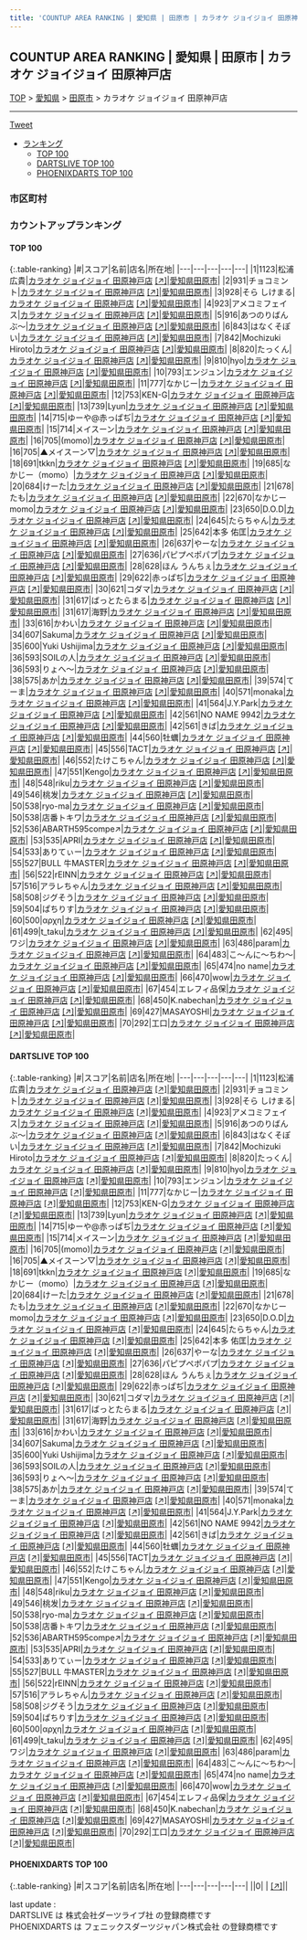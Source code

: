 ```yaml
---
title: 'COUNTUP AREA RANKING | 愛知県 | 田原市 | カラオケ ジョイジョイ 田原神戸店'
---
```

## COUNTUP AREA RANKING | 愛知県 | 田原市 | カラオケ ジョイジョイ 田原神戸店

[TOP](/darts/rank/) > [愛知県](/darts/rank/愛知県/) > [田原市](/darts/rank/愛知県/田原市/) > カラオケ ジョイジョイ 田原神戸店

___

<a href="https://twitter.com/share?ref_src=twsrc%5Etfw" data-text="COUNTUP AREA RANKING | 愛知県田原市カラオケ ジョイジョイ 田原神戸店" class="twitter-share-button" data-hashtags="DARTSLIVE,PHOENIXDARTS,darts,ダーツ" data-show-count="false">Tweet</a>

* [ランキング](#カウントアップランキング)
    * [TOP 100](#top-100)
    * [DARTSLIVE TOP 100](#dartslive-top-100)
    * [PHOENIXDARTS TOP 100](#phoenixdarts-top-100)

### 市区町村

<ul>

</ul>

### カウントアップランキング

#### TOP 100



{:.table-ranking}
|#|スコア|名前|店名|所在地|
|---|---|---|---|---|
|1|1123|<span class="rank-name-dl">松浦 広貴</span>|<a href="/darts/rank/shops/048d7be1e016ec5b28032249b44395af.html">カラオケ ジョイジョイ 田原神戸店</a> <a href="https://search.dartslive.com/jp/shop/048d7be1e016ec5b28032249b44395af">[↗]</a>|<a href="/darts/rank/愛知県/田原市">愛知県田原市</a>|
|2|931|<span class="rank-name-dl">チョコミント</span>|<a href="/darts/rank/shops/048d7be1e016ec5b28032249b44395af.html">カラオケ ジョイジョイ 田原神戸店</a> <a href="https://search.dartslive.com/jp/shop/048d7be1e016ec5b28032249b44395af">[↗]</a>|<a href="/darts/rank/愛知県/田原市">愛知県田原市</a>|
|3|928|<span class="rank-name-dl">そら しけまる</span>|<a href="/darts/rank/shops/048d7be1e016ec5b28032249b44395af.html">カラオケ ジョイジョイ 田原神戸店</a> <a href="https://search.dartslive.com/jp/shop/048d7be1e016ec5b28032249b44395af">[↗]</a>|<a href="/darts/rank/愛知県/田原市">愛知県田原市</a>|
|4|923|<span class="rank-name-dl">アメコミフェイス</span>|<a href="/darts/rank/shops/048d7be1e016ec5b28032249b44395af.html">カラオケ ジョイジョイ 田原神戸店</a> <a href="https://search.dartslive.com/jp/shop/048d7be1e016ec5b28032249b44395af">[↗]</a>|<a href="/darts/rank/愛知県/田原市">愛知県田原市</a>|
|5|916|<span class="rank-name-dl">あつのりばんぶ〜</span>|<a href="/darts/rank/shops/048d7be1e016ec5b28032249b44395af.html">カラオケ ジョイジョイ 田原神戸店</a> <a href="https://search.dartslive.com/jp/shop/048d7be1e016ec5b28032249b44395af">[↗]</a>|<a href="/darts/rank/愛知県/田原市">愛知県田原市</a>|
|6|843|<span class="rank-name-dl">はなくそぽい</span>|<a href="/darts/rank/shops/048d7be1e016ec5b28032249b44395af.html">カラオケ ジョイジョイ 田原神戸店</a> <a href="https://search.dartslive.com/jp/shop/048d7be1e016ec5b28032249b44395af">[↗]</a>|<a href="/darts/rank/愛知県/田原市">愛知県田原市</a>|
|7|842|<span class="rank-name-dl">Mochizuki Hiroto</span>|<a href="/darts/rank/shops/048d7be1e016ec5b28032249b44395af.html">カラオケ ジョイジョイ 田原神戸店</a> <a href="https://search.dartslive.com/jp/shop/048d7be1e016ec5b28032249b44395af">[↗]</a>|<a href="/darts/rank/愛知県/田原市">愛知県田原市</a>|
|8|820|<span class="rank-name-dl">たっくん</span>|<a href="/darts/rank/shops/048d7be1e016ec5b28032249b44395af.html">カラオケ ジョイジョイ 田原神戸店</a> <a href="https://search.dartslive.com/jp/shop/048d7be1e016ec5b28032249b44395af">[↗]</a>|<a href="/darts/rank/愛知県/田原市">愛知県田原市</a>|
|9|810|<span class="rank-name-dl">hyo</span>|<a href="/darts/rank/shops/048d7be1e016ec5b28032249b44395af.html">カラオケ ジョイジョイ 田原神戸店</a> <a href="https://search.dartslive.com/jp/shop/048d7be1e016ec5b28032249b44395af">[↗]</a>|<a href="/darts/rank/愛知県/田原市">愛知県田原市</a>|
|10|793|<span class="rank-name-dl">エンジュン</span>|<a href="/darts/rank/shops/048d7be1e016ec5b28032249b44395af.html">カラオケ ジョイジョイ 田原神戸店</a> <a href="https://search.dartslive.com/jp/shop/048d7be1e016ec5b28032249b44395af">[↗]</a>|<a href="/darts/rank/愛知県/田原市">愛知県田原市</a>|
|11|777|<span class="rank-name-dl">なかじー</span>|<a href="/darts/rank/shops/048d7be1e016ec5b28032249b44395af.html">カラオケ ジョイジョイ 田原神戸店</a> <a href="https://search.dartslive.com/jp/shop/048d7be1e016ec5b28032249b44395af">[↗]</a>|<a href="/darts/rank/愛知県/田原市">愛知県田原市</a>|
|12|753|<span class="rank-name-dl">KEN-G</span>|<a href="/darts/rank/shops/048d7be1e016ec5b28032249b44395af.html">カラオケ ジョイジョイ 田原神戸店</a> <a href="https://search.dartslive.com/jp/shop/048d7be1e016ec5b28032249b44395af">[↗]</a>|<a href="/darts/rank/愛知県/田原市">愛知県田原市</a>|
|13|739|<span class="rank-name-dl">Lyun</span>|<a href="/darts/rank/shops/048d7be1e016ec5b28032249b44395af.html">カラオケ ジョイジョイ 田原神戸店</a> <a href="https://search.dartslive.com/jp/shop/048d7be1e016ec5b28032249b44395af">[↗]</a>|<a href="/darts/rank/愛知県/田原市">愛知県田原市</a>|
|14|715|<span class="rank-name-dl">ゆーや@赤っぱぢ</span>|<a href="/darts/rank/shops/048d7be1e016ec5b28032249b44395af.html">カラオケ ジョイジョイ 田原神戸店</a> <a href="https://search.dartslive.com/jp/shop/048d7be1e016ec5b28032249b44395af">[↗]</a>|<a href="/darts/rank/愛知県/田原市">愛知県田原市</a>|
|15|714|<span class="rank-name-dl">メイスーン</span>|<a href="/darts/rank/shops/048d7be1e016ec5b28032249b44395af.html">カラオケ ジョイジョイ 田原神戸店</a> <a href="https://search.dartslive.com/jp/shop/048d7be1e016ec5b28032249b44395af">[↗]</a>|<a href="/darts/rank/愛知県/田原市">愛知県田原市</a>|
|16|705|<span class="rank-name-dl">(momo)</span>|<a href="/darts/rank/shops/048d7be1e016ec5b28032249b44395af.html">カラオケ ジョイジョイ 田原神戸店</a> <a href="https://search.dartslive.com/jp/shop/048d7be1e016ec5b28032249b44395af">[↗]</a>|<a href="/darts/rank/愛知県/田原市">愛知県田原市</a>|
|16|705|<span class="rank-name-dl">▲メイスーン▽</span>|<a href="/darts/rank/shops/048d7be1e016ec5b28032249b44395af.html">カラオケ ジョイジョイ 田原神戸店</a> <a href="https://search.dartslive.com/jp/shop/048d7be1e016ec5b28032249b44395af">[↗]</a>|<a href="/darts/rank/愛知県/田原市">愛知県田原市</a>|
|18|691|<span class="rank-name-dl">tkkn</span>|<a href="/darts/rank/shops/048d7be1e016ec5b28032249b44395af.html">カラオケ ジョイジョイ 田原神戸店</a> <a href="https://search.dartslive.com/jp/shop/048d7be1e016ec5b28032249b44395af">[↗]</a>|<a href="/darts/rank/愛知県/田原市">愛知県田原市</a>|
|19|685|<span class="rank-name-dl">なかじー（momo）</span>|<a href="/darts/rank/shops/048d7be1e016ec5b28032249b44395af.html">カラオケ ジョイジョイ 田原神戸店</a> <a href="https://search.dartslive.com/jp/shop/048d7be1e016ec5b28032249b44395af">[↗]</a>|<a href="/darts/rank/愛知県/田原市">愛知県田原市</a>|
|20|684|<span class="rank-name-dl">けーた</span>|<a href="/darts/rank/shops/048d7be1e016ec5b28032249b44395af.html">カラオケ ジョイジョイ 田原神戸店</a> <a href="https://search.dartslive.com/jp/shop/048d7be1e016ec5b28032249b44395af">[↗]</a>|<a href="/darts/rank/愛知県/田原市">愛知県田原市</a>|
|21|678|<span class="rank-name-dl">たも</span>|<a href="/darts/rank/shops/048d7be1e016ec5b28032249b44395af.html">カラオケ ジョイジョイ 田原神戸店</a> <a href="https://search.dartslive.com/jp/shop/048d7be1e016ec5b28032249b44395af">[↗]</a>|<a href="/darts/rank/愛知県/田原市">愛知県田原市</a>|
|22|670|<span class="rank-name-dl">なかじーmomo</span>|<a href="/darts/rank/shops/048d7be1e016ec5b28032249b44395af.html">カラオケ ジョイジョイ 田原神戸店</a> <a href="https://search.dartslive.com/jp/shop/048d7be1e016ec5b28032249b44395af">[↗]</a>|<a href="/darts/rank/愛知県/田原市">愛知県田原市</a>|
|23|650|<span class="rank-name-dl">D.O.D</span>|<a href="/darts/rank/shops/048d7be1e016ec5b28032249b44395af.html">カラオケ ジョイジョイ 田原神戸店</a> <a href="https://search.dartslive.com/jp/shop/048d7be1e016ec5b28032249b44395af">[↗]</a>|<a href="/darts/rank/愛知県/田原市">愛知県田原市</a>|
|24|645|<span class="rank-name-dl">たらちゃん</span>|<a href="/darts/rank/shops/048d7be1e016ec5b28032249b44395af.html">カラオケ ジョイジョイ 田原神戸店</a> <a href="https://search.dartslive.com/jp/shop/048d7be1e016ec5b28032249b44395af">[↗]</a>|<a href="/darts/rank/愛知県/田原市">愛知県田原市</a>|
|25|642|<span class="rank-name-dl">本多 佑匡</span>|<a href="/darts/rank/shops/048d7be1e016ec5b28032249b44395af.html">カラオケ ジョイジョイ 田原神戸店</a> <a href="https://search.dartslive.com/jp/shop/048d7be1e016ec5b28032249b44395af">[↗]</a>|<a href="/darts/rank/愛知県/田原市">愛知県田原市</a>|
|26|637|<span class="rank-name-dl">やーな</span>|<a href="/darts/rank/shops/048d7be1e016ec5b28032249b44395af.html">カラオケ ジョイジョイ 田原神戸店</a> <a href="https://search.dartslive.com/jp/shop/048d7be1e016ec5b28032249b44395af">[↗]</a>|<a href="/darts/rank/愛知県/田原市">愛知県田原市</a>|
|27|636|<span class="rank-name-dl">パピプペポパプ</span>|<a href="/darts/rank/shops/048d7be1e016ec5b28032249b44395af.html">カラオケ ジョイジョイ 田原神戸店</a> <a href="https://search.dartslive.com/jp/shop/048d7be1e016ec5b28032249b44395af">[↗]</a>|<a href="/darts/rank/愛知県/田原市">愛知県田原市</a>|
|28|628|<span class="rank-name-dl">ほん うんちぇ</span>|<a href="/darts/rank/shops/048d7be1e016ec5b28032249b44395af.html">カラオケ ジョイジョイ 田原神戸店</a> <a href="https://search.dartslive.com/jp/shop/048d7be1e016ec5b28032249b44395af">[↗]</a>|<a href="/darts/rank/愛知県/田原市">愛知県田原市</a>|
|29|622|<span class="rank-name-dl">赤っぱぢ</span>|<a href="/darts/rank/shops/048d7be1e016ec5b28032249b44395af.html">カラオケ ジョイジョイ 田原神戸店</a> <a href="https://search.dartslive.com/jp/shop/048d7be1e016ec5b28032249b44395af">[↗]</a>|<a href="/darts/rank/愛知県/田原市">愛知県田原市</a>|
|30|621|<span class="rank-name-dl">コダマ</span>|<a href="/darts/rank/shops/048d7be1e016ec5b28032249b44395af.html">カラオケ ジョイジョイ 田原神戸店</a> <a href="https://search.dartslive.com/jp/shop/048d7be1e016ec5b28032249b44395af">[↗]</a>|<a href="/darts/rank/愛知県/田原市">愛知県田原市</a>|
|31|617|<span class="rank-name-dl">ばっとたらまる</span>|<a href="/darts/rank/shops/048d7be1e016ec5b28032249b44395af.html">カラオケ ジョイジョイ 田原神戸店</a> <a href="https://search.dartslive.com/jp/shop/048d7be1e016ec5b28032249b44395af">[↗]</a>|<a href="/darts/rank/愛知県/田原市">愛知県田原市</a>|
|31|617|<span class="rank-name-dl">海野</span>|<a href="/darts/rank/shops/048d7be1e016ec5b28032249b44395af.html">カラオケ ジョイジョイ 田原神戸店</a> <a href="https://search.dartslive.com/jp/shop/048d7be1e016ec5b28032249b44395af">[↗]</a>|<a href="/darts/rank/愛知県/田原市">愛知県田原市</a>|
|33|616|<span class="rank-name-dl">かわい</span>|<a href="/darts/rank/shops/048d7be1e016ec5b28032249b44395af.html">カラオケ ジョイジョイ 田原神戸店</a> <a href="https://search.dartslive.com/jp/shop/048d7be1e016ec5b28032249b44395af">[↗]</a>|<a href="/darts/rank/愛知県/田原市">愛知県田原市</a>|
|34|607|<span class="rank-name-dl">Sakuma</span>|<a href="/darts/rank/shops/048d7be1e016ec5b28032249b44395af.html">カラオケ ジョイジョイ 田原神戸店</a> <a href="https://search.dartslive.com/jp/shop/048d7be1e016ec5b28032249b44395af">[↗]</a>|<a href="/darts/rank/愛知県/田原市">愛知県田原市</a>|
|35|600|<span class="rank-name-dl">Yuki Ushijima</span>|<a href="/darts/rank/shops/048d7be1e016ec5b28032249b44395af.html">カラオケ ジョイジョイ 田原神戸店</a> <a href="https://search.dartslive.com/jp/shop/048d7be1e016ec5b28032249b44395af">[↗]</a>|<a href="/darts/rank/愛知県/田原市">愛知県田原市</a>|
|36|593|<span class="rank-name-dl">SOILの人</span>|<a href="/darts/rank/shops/048d7be1e016ec5b28032249b44395af.html">カラオケ ジョイジョイ 田原神戸店</a> <a href="https://search.dartslive.com/jp/shop/048d7be1e016ec5b28032249b44395af">[↗]</a>|<a href="/darts/rank/愛知県/田原市">愛知県田原市</a>|
|36|593|<span class="rank-name-dl">りょへ〜</span>|<a href="/darts/rank/shops/048d7be1e016ec5b28032249b44395af.html">カラオケ ジョイジョイ 田原神戸店</a> <a href="https://search.dartslive.com/jp/shop/048d7be1e016ec5b28032249b44395af">[↗]</a>|<a href="/darts/rank/愛知県/田原市">愛知県田原市</a>|
|38|575|<span class="rank-name-dl">あか</span>|<a href="/darts/rank/shops/048d7be1e016ec5b28032249b44395af.html">カラオケ ジョイジョイ 田原神戸店</a> <a href="https://search.dartslive.com/jp/shop/048d7be1e016ec5b28032249b44395af">[↗]</a>|<a href="/darts/rank/愛知県/田原市">愛知県田原市</a>|
|39|574|<span class="rank-name-dl">てーま</span>|<a href="/darts/rank/shops/048d7be1e016ec5b28032249b44395af.html">カラオケ ジョイジョイ 田原神戸店</a> <a href="https://search.dartslive.com/jp/shop/048d7be1e016ec5b28032249b44395af">[↗]</a>|<a href="/darts/rank/愛知県/田原市">愛知県田原市</a>|
|40|571|<span class="rank-name-dl">monaka</span>|<a href="/darts/rank/shops/048d7be1e016ec5b28032249b44395af.html">カラオケ ジョイジョイ 田原神戸店</a> <a href="https://search.dartslive.com/jp/shop/048d7be1e016ec5b28032249b44395af">[↗]</a>|<a href="/darts/rank/愛知県/田原市">愛知県田原市</a>|
|41|564|<span class="rank-name-dl">J.Y.Park</span>|<a href="/darts/rank/shops/048d7be1e016ec5b28032249b44395af.html">カラオケ ジョイジョイ 田原神戸店</a> <a href="https://search.dartslive.com/jp/shop/048d7be1e016ec5b28032249b44395af">[↗]</a>|<a href="/darts/rank/愛知県/田原市">愛知県田原市</a>|
|42|561|<span class="rank-name-dl">NO NAME 9942</span>|<a href="/darts/rank/shops/048d7be1e016ec5b28032249b44395af.html">カラオケ ジョイジョイ 田原神戸店</a> <a href="https://search.dartslive.com/jp/shop/048d7be1e016ec5b28032249b44395af">[↗]</a>|<a href="/darts/rank/愛知県/田原市">愛知県田原市</a>|
|42|561|<span class="rank-name-dl">きば</span>|<a href="/darts/rank/shops/048d7be1e016ec5b28032249b44395af.html">カラオケ ジョイジョイ 田原神戸店</a> <a href="https://search.dartslive.com/jp/shop/048d7be1e016ec5b28032249b44395af">[↗]</a>|<a href="/darts/rank/愛知県/田原市">愛知県田原市</a>|
|44|560|<span class="rank-name-dl">牡蠣</span>|<a href="/darts/rank/shops/048d7be1e016ec5b28032249b44395af.html">カラオケ ジョイジョイ 田原神戸店</a> <a href="https://search.dartslive.com/jp/shop/048d7be1e016ec5b28032249b44395af">[↗]</a>|<a href="/darts/rank/愛知県/田原市">愛知県田原市</a>|
|45|556|<span class="rank-name-dl">TACT</span>|<a href="/darts/rank/shops/048d7be1e016ec5b28032249b44395af.html">カラオケ ジョイジョイ 田原神戸店</a> <a href="https://search.dartslive.com/jp/shop/048d7be1e016ec5b28032249b44395af">[↗]</a>|<a href="/darts/rank/愛知県/田原市">愛知県田原市</a>|
|46|552|<span class="rank-name-dl">たけこちゃん</span>|<a href="/darts/rank/shops/048d7be1e016ec5b28032249b44395af.html">カラオケ ジョイジョイ 田原神戸店</a> <a href="https://search.dartslive.com/jp/shop/048d7be1e016ec5b28032249b44395af">[↗]</a>|<a href="/darts/rank/愛知県/田原市">愛知県田原市</a>|
|47|551|<span class="rank-name-dl">Kengo</span>|<a href="/darts/rank/shops/048d7be1e016ec5b28032249b44395af.html">カラオケ ジョイジョイ 田原神戸店</a> <a href="https://search.dartslive.com/jp/shop/048d7be1e016ec5b28032249b44395af">[↗]</a>|<a href="/darts/rank/愛知県/田原市">愛知県田原市</a>|
|48|548|<span class="rank-name-dl">riku</span>|<a href="/darts/rank/shops/048d7be1e016ec5b28032249b44395af.html">カラオケ ジョイジョイ 田原神戸店</a> <a href="https://search.dartslive.com/jp/shop/048d7be1e016ec5b28032249b44395af">[↗]</a>|<a href="/darts/rank/愛知県/田原市">愛知県田原市</a>|
|49|546|<span class="rank-name-dl">桃发</span>|<a href="/darts/rank/shops/048d7be1e016ec5b28032249b44395af.html">カラオケ ジョイジョイ 田原神戸店</a> <a href="https://search.dartslive.com/jp/shop/048d7be1e016ec5b28032249b44395af">[↗]</a>|<a href="/darts/rank/愛知県/田原市">愛知県田原市</a>|
|50|538|<span class="rank-name-dl">ryo-ma</span>|<a href="/darts/rank/shops/048d7be1e016ec5b28032249b44395af.html">カラオケ ジョイジョイ 田原神戸店</a> <a href="https://search.dartslive.com/jp/shop/048d7be1e016ec5b28032249b44395af">[↗]</a>|<a href="/darts/rank/愛知県/田原市">愛知県田原市</a>|
|50|538|<span class="rank-name-dl">店番トキワ</span>|<a href="/darts/rank/shops/048d7be1e016ec5b28032249b44395af.html">カラオケ ジョイジョイ 田原神戸店</a> <a href="https://search.dartslive.com/jp/shop/048d7be1e016ec5b28032249b44395af">[↗]</a>|<a href="/darts/rank/愛知県/田原市">愛知県田原市</a>|
|52|536|<span class="rank-name-dl">ABARTH595compe↗</span>|<a href="/darts/rank/shops/048d7be1e016ec5b28032249b44395af.html">カラオケ ジョイジョイ 田原神戸店</a> <a href="https://search.dartslive.com/jp/shop/048d7be1e016ec5b28032249b44395af">[↗]</a>|<a href="/darts/rank/愛知県/田原市">愛知県田原市</a>|
|53|535|<span class="rank-name-dl">APRI</span>|<a href="/darts/rank/shops/048d7be1e016ec5b28032249b44395af.html">カラオケ ジョイジョイ 田原神戸店</a> <a href="https://search.dartslive.com/jp/shop/048d7be1e016ec5b28032249b44395af">[↗]</a>|<a href="/darts/rank/愛知県/田原市">愛知県田原市</a>|
|54|533|<span class="rank-name-dl">ありてぃー</span>|<a href="/darts/rank/shops/048d7be1e016ec5b28032249b44395af.html">カラオケ ジョイジョイ 田原神戸店</a> <a href="https://search.dartslive.com/jp/shop/048d7be1e016ec5b28032249b44395af">[↗]</a>|<a href="/darts/rank/愛知県/田原市">愛知県田原市</a>|
|55|527|<span class="rank-name-dl">BULL 牛MASTER</span>|<a href="/darts/rank/shops/048d7be1e016ec5b28032249b44395af.html">カラオケ ジョイジョイ 田原神戸店</a> <a href="https://search.dartslive.com/jp/shop/048d7be1e016ec5b28032249b44395af">[↗]</a>|<a href="/darts/rank/愛知県/田原市">愛知県田原市</a>|
|56|522|<span class="rank-name-dl">rEINN</span>|<a href="/darts/rank/shops/048d7be1e016ec5b28032249b44395af.html">カラオケ ジョイジョイ 田原神戸店</a> <a href="https://search.dartslive.com/jp/shop/048d7be1e016ec5b28032249b44395af">[↗]</a>|<a href="/darts/rank/愛知県/田原市">愛知県田原市</a>|
|57|516|<span class="rank-name-dl">アラレちゃん</span>|<a href="/darts/rank/shops/048d7be1e016ec5b28032249b44395af.html">カラオケ ジョイジョイ 田原神戸店</a> <a href="https://search.dartslive.com/jp/shop/048d7be1e016ec5b28032249b44395af">[↗]</a>|<a href="/darts/rank/愛知県/田原市">愛知県田原市</a>|
|58|508|<span class="rank-name-dl">ジグそう</span>|<a href="/darts/rank/shops/048d7be1e016ec5b28032249b44395af.html">カラオケ ジョイジョイ 田原神戸店</a> <a href="https://search.dartslive.com/jp/shop/048d7be1e016ec5b28032249b44395af">[↗]</a>|<a href="/darts/rank/愛知県/田原市">愛知県田原市</a>|
|59|504|<span class="rank-name-dl">ぱちりす</span>|<a href="/darts/rank/shops/048d7be1e016ec5b28032249b44395af.html">カラオケ ジョイジョイ 田原神戸店</a> <a href="https://search.dartslive.com/jp/shop/048d7be1e016ec5b28032249b44395af">[↗]</a>|<a href="/darts/rank/愛知県/田原市">愛知県田原市</a>|
|60|500|<span class="rank-name-dl">αρχη</span>|<a href="/darts/rank/shops/048d7be1e016ec5b28032249b44395af.html">カラオケ ジョイジョイ 田原神戸店</a> <a href="https://search.dartslive.com/jp/shop/048d7be1e016ec5b28032249b44395af">[↗]</a>|<a href="/darts/rank/愛知県/田原市">愛知県田原市</a>|
|61|499|<span class="rank-name-dl">t_taku</span>|<a href="/darts/rank/shops/048d7be1e016ec5b28032249b44395af.html">カラオケ ジョイジョイ 田原神戸店</a> <a href="https://search.dartslive.com/jp/shop/048d7be1e016ec5b28032249b44395af">[↗]</a>|<a href="/darts/rank/愛知県/田原市">愛知県田原市</a>|
|62|495|<span class="rank-name-dl">ワジ</span>|<a href="/darts/rank/shops/048d7be1e016ec5b28032249b44395af.html">カラオケ ジョイジョイ 田原神戸店</a> <a href="https://search.dartslive.com/jp/shop/048d7be1e016ec5b28032249b44395af">[↗]</a>|<a href="/darts/rank/愛知県/田原市">愛知県田原市</a>|
|63|486|<span class="rank-name-dl">param</span>|<a href="/darts/rank/shops/048d7be1e016ec5b28032249b44395af.html">カラオケ ジョイジョイ 田原神戸店</a> <a href="https://search.dartslive.com/jp/shop/048d7be1e016ec5b28032249b44395af">[↗]</a>|<a href="/darts/rank/愛知県/田原市">愛知県田原市</a>|
|64|483|<span class="rank-name-dl">こ〜んに〜ちわ〜</span>|<a href="/darts/rank/shops/048d7be1e016ec5b28032249b44395af.html">カラオケ ジョイジョイ 田原神戸店</a> <a href="https://search.dartslive.com/jp/shop/048d7be1e016ec5b28032249b44395af">[↗]</a>|<a href="/darts/rank/愛知県/田原市">愛知県田原市</a>|
|65|474|<span class="rank-name-dl">no name</span>|<a href="/darts/rank/shops/048d7be1e016ec5b28032249b44395af.html">カラオケ ジョイジョイ 田原神戸店</a> <a href="https://search.dartslive.com/jp/shop/048d7be1e016ec5b28032249b44395af">[↗]</a>|<a href="/darts/rank/愛知県/田原市">愛知県田原市</a>|
|66|470|<span class="rank-name-dl">wow</span>|<a href="/darts/rank/shops/048d7be1e016ec5b28032249b44395af.html">カラオケ ジョイジョイ 田原神戸店</a> <a href="https://search.dartslive.com/jp/shop/048d7be1e016ec5b28032249b44395af">[↗]</a>|<a href="/darts/rank/愛知県/田原市">愛知県田原市</a>|
|67|454|<span class="rank-name-dl">エレフィ品保</span>|<a href="/darts/rank/shops/048d7be1e016ec5b28032249b44395af.html">カラオケ ジョイジョイ 田原神戸店</a> <a href="https://search.dartslive.com/jp/shop/048d7be1e016ec5b28032249b44395af">[↗]</a>|<a href="/darts/rank/愛知県/田原市">愛知県田原市</a>|
|68|450|<span class="rank-name-dl">K.nabechan</span>|<a href="/darts/rank/shops/048d7be1e016ec5b28032249b44395af.html">カラオケ ジョイジョイ 田原神戸店</a> <a href="https://search.dartslive.com/jp/shop/048d7be1e016ec5b28032249b44395af">[↗]</a>|<a href="/darts/rank/愛知県/田原市">愛知県田原市</a>|
|69|427|<span class="rank-name-dl">MASAYOSHI</span>|<a href="/darts/rank/shops/048d7be1e016ec5b28032249b44395af.html">カラオケ ジョイジョイ 田原神戸店</a> <a href="https://search.dartslive.com/jp/shop/048d7be1e016ec5b28032249b44395af">[↗]</a>|<a href="/darts/rank/愛知県/田原市">愛知県田原市</a>|
|70|292|<span class="rank-name-dl">工口</span>|<a href="/darts/rank/shops/048d7be1e016ec5b28032249b44395af.html">カラオケ ジョイジョイ 田原神戸店</a> <a href="https://search.dartslive.com/jp/shop/048d7be1e016ec5b28032249b44395af">[↗]</a>|<a href="/darts/rank/愛知県/田原市">愛知県田原市</a>|


#### DARTSLIVE TOP 100



{:.table-ranking}
|#|スコア|名前|店名|所在地|
|---|---|---|---|---|
|1|1123|<span class="rank-name-dl">松浦 広貴</span>|<a href="/darts/rank/shops/048d7be1e016ec5b28032249b44395af.html">カラオケ ジョイジョイ 田原神戸店</a> <a href="https://search.dartslive.com/jp/shop/048d7be1e016ec5b28032249b44395af">[↗]</a>|<a href="/darts/rank/愛知県/田原市">愛知県田原市</a>|
|2|931|<span class="rank-name-dl">チョコミント</span>|<a href="/darts/rank/shops/048d7be1e016ec5b28032249b44395af.html">カラオケ ジョイジョイ 田原神戸店</a> <a href="https://search.dartslive.com/jp/shop/048d7be1e016ec5b28032249b44395af">[↗]</a>|<a href="/darts/rank/愛知県/田原市">愛知県田原市</a>|
|3|928|<span class="rank-name-dl">そら しけまる</span>|<a href="/darts/rank/shops/048d7be1e016ec5b28032249b44395af.html">カラオケ ジョイジョイ 田原神戸店</a> <a href="https://search.dartslive.com/jp/shop/048d7be1e016ec5b28032249b44395af">[↗]</a>|<a href="/darts/rank/愛知県/田原市">愛知県田原市</a>|
|4|923|<span class="rank-name-dl">アメコミフェイス</span>|<a href="/darts/rank/shops/048d7be1e016ec5b28032249b44395af.html">カラオケ ジョイジョイ 田原神戸店</a> <a href="https://search.dartslive.com/jp/shop/048d7be1e016ec5b28032249b44395af">[↗]</a>|<a href="/darts/rank/愛知県/田原市">愛知県田原市</a>|
|5|916|<span class="rank-name-dl">あつのりばんぶ〜</span>|<a href="/darts/rank/shops/048d7be1e016ec5b28032249b44395af.html">カラオケ ジョイジョイ 田原神戸店</a> <a href="https://search.dartslive.com/jp/shop/048d7be1e016ec5b28032249b44395af">[↗]</a>|<a href="/darts/rank/愛知県/田原市">愛知県田原市</a>|
|6|843|<span class="rank-name-dl">はなくそぽい</span>|<a href="/darts/rank/shops/048d7be1e016ec5b28032249b44395af.html">カラオケ ジョイジョイ 田原神戸店</a> <a href="https://search.dartslive.com/jp/shop/048d7be1e016ec5b28032249b44395af">[↗]</a>|<a href="/darts/rank/愛知県/田原市">愛知県田原市</a>|
|7|842|<span class="rank-name-dl">Mochizuki Hiroto</span>|<a href="/darts/rank/shops/048d7be1e016ec5b28032249b44395af.html">カラオケ ジョイジョイ 田原神戸店</a> <a href="https://search.dartslive.com/jp/shop/048d7be1e016ec5b28032249b44395af">[↗]</a>|<a href="/darts/rank/愛知県/田原市">愛知県田原市</a>|
|8|820|<span class="rank-name-dl">たっくん</span>|<a href="/darts/rank/shops/048d7be1e016ec5b28032249b44395af.html">カラオケ ジョイジョイ 田原神戸店</a> <a href="https://search.dartslive.com/jp/shop/048d7be1e016ec5b28032249b44395af">[↗]</a>|<a href="/darts/rank/愛知県/田原市">愛知県田原市</a>|
|9|810|<span class="rank-name-dl">hyo</span>|<a href="/darts/rank/shops/048d7be1e016ec5b28032249b44395af.html">カラオケ ジョイジョイ 田原神戸店</a> <a href="https://search.dartslive.com/jp/shop/048d7be1e016ec5b28032249b44395af">[↗]</a>|<a href="/darts/rank/愛知県/田原市">愛知県田原市</a>|
|10|793|<span class="rank-name-dl">エンジュン</span>|<a href="/darts/rank/shops/048d7be1e016ec5b28032249b44395af.html">カラオケ ジョイジョイ 田原神戸店</a> <a href="https://search.dartslive.com/jp/shop/048d7be1e016ec5b28032249b44395af">[↗]</a>|<a href="/darts/rank/愛知県/田原市">愛知県田原市</a>|
|11|777|<span class="rank-name-dl">なかじー</span>|<a href="/darts/rank/shops/048d7be1e016ec5b28032249b44395af.html">カラオケ ジョイジョイ 田原神戸店</a> <a href="https://search.dartslive.com/jp/shop/048d7be1e016ec5b28032249b44395af">[↗]</a>|<a href="/darts/rank/愛知県/田原市">愛知県田原市</a>|
|12|753|<span class="rank-name-dl">KEN-G</span>|<a href="/darts/rank/shops/048d7be1e016ec5b28032249b44395af.html">カラオケ ジョイジョイ 田原神戸店</a> <a href="https://search.dartslive.com/jp/shop/048d7be1e016ec5b28032249b44395af">[↗]</a>|<a href="/darts/rank/愛知県/田原市">愛知県田原市</a>|
|13|739|<span class="rank-name-dl">Lyun</span>|<a href="/darts/rank/shops/048d7be1e016ec5b28032249b44395af.html">カラオケ ジョイジョイ 田原神戸店</a> <a href="https://search.dartslive.com/jp/shop/048d7be1e016ec5b28032249b44395af">[↗]</a>|<a href="/darts/rank/愛知県/田原市">愛知県田原市</a>|
|14|715|<span class="rank-name-dl">ゆーや@赤っぱぢ</span>|<a href="/darts/rank/shops/048d7be1e016ec5b28032249b44395af.html">カラオケ ジョイジョイ 田原神戸店</a> <a href="https://search.dartslive.com/jp/shop/048d7be1e016ec5b28032249b44395af">[↗]</a>|<a href="/darts/rank/愛知県/田原市">愛知県田原市</a>|
|15|714|<span class="rank-name-dl">メイスーン</span>|<a href="/darts/rank/shops/048d7be1e016ec5b28032249b44395af.html">カラオケ ジョイジョイ 田原神戸店</a> <a href="https://search.dartslive.com/jp/shop/048d7be1e016ec5b28032249b44395af">[↗]</a>|<a href="/darts/rank/愛知県/田原市">愛知県田原市</a>|
|16|705|<span class="rank-name-dl">(momo)</span>|<a href="/darts/rank/shops/048d7be1e016ec5b28032249b44395af.html">カラオケ ジョイジョイ 田原神戸店</a> <a href="https://search.dartslive.com/jp/shop/048d7be1e016ec5b28032249b44395af">[↗]</a>|<a href="/darts/rank/愛知県/田原市">愛知県田原市</a>|
|16|705|<span class="rank-name-dl">▲メイスーン▽</span>|<a href="/darts/rank/shops/048d7be1e016ec5b28032249b44395af.html">カラオケ ジョイジョイ 田原神戸店</a> <a href="https://search.dartslive.com/jp/shop/048d7be1e016ec5b28032249b44395af">[↗]</a>|<a href="/darts/rank/愛知県/田原市">愛知県田原市</a>|
|18|691|<span class="rank-name-dl">tkkn</span>|<a href="/darts/rank/shops/048d7be1e016ec5b28032249b44395af.html">カラオケ ジョイジョイ 田原神戸店</a> <a href="https://search.dartslive.com/jp/shop/048d7be1e016ec5b28032249b44395af">[↗]</a>|<a href="/darts/rank/愛知県/田原市">愛知県田原市</a>|
|19|685|<span class="rank-name-dl">なかじー（momo）</span>|<a href="/darts/rank/shops/048d7be1e016ec5b28032249b44395af.html">カラオケ ジョイジョイ 田原神戸店</a> <a href="https://search.dartslive.com/jp/shop/048d7be1e016ec5b28032249b44395af">[↗]</a>|<a href="/darts/rank/愛知県/田原市">愛知県田原市</a>|
|20|684|<span class="rank-name-dl">けーた</span>|<a href="/darts/rank/shops/048d7be1e016ec5b28032249b44395af.html">カラオケ ジョイジョイ 田原神戸店</a> <a href="https://search.dartslive.com/jp/shop/048d7be1e016ec5b28032249b44395af">[↗]</a>|<a href="/darts/rank/愛知県/田原市">愛知県田原市</a>|
|21|678|<span class="rank-name-dl">たも</span>|<a href="/darts/rank/shops/048d7be1e016ec5b28032249b44395af.html">カラオケ ジョイジョイ 田原神戸店</a> <a href="https://search.dartslive.com/jp/shop/048d7be1e016ec5b28032249b44395af">[↗]</a>|<a href="/darts/rank/愛知県/田原市">愛知県田原市</a>|
|22|670|<span class="rank-name-dl">なかじーmomo</span>|<a href="/darts/rank/shops/048d7be1e016ec5b28032249b44395af.html">カラオケ ジョイジョイ 田原神戸店</a> <a href="https://search.dartslive.com/jp/shop/048d7be1e016ec5b28032249b44395af">[↗]</a>|<a href="/darts/rank/愛知県/田原市">愛知県田原市</a>|
|23|650|<span class="rank-name-dl">D.O.D</span>|<a href="/darts/rank/shops/048d7be1e016ec5b28032249b44395af.html">カラオケ ジョイジョイ 田原神戸店</a> <a href="https://search.dartslive.com/jp/shop/048d7be1e016ec5b28032249b44395af">[↗]</a>|<a href="/darts/rank/愛知県/田原市">愛知県田原市</a>|
|24|645|<span class="rank-name-dl">たらちゃん</span>|<a href="/darts/rank/shops/048d7be1e016ec5b28032249b44395af.html">カラオケ ジョイジョイ 田原神戸店</a> <a href="https://search.dartslive.com/jp/shop/048d7be1e016ec5b28032249b44395af">[↗]</a>|<a href="/darts/rank/愛知県/田原市">愛知県田原市</a>|
|25|642|<span class="rank-name-dl">本多 佑匡</span>|<a href="/darts/rank/shops/048d7be1e016ec5b28032249b44395af.html">カラオケ ジョイジョイ 田原神戸店</a> <a href="https://search.dartslive.com/jp/shop/048d7be1e016ec5b28032249b44395af">[↗]</a>|<a href="/darts/rank/愛知県/田原市">愛知県田原市</a>|
|26|637|<span class="rank-name-dl">やーな</span>|<a href="/darts/rank/shops/048d7be1e016ec5b28032249b44395af.html">カラオケ ジョイジョイ 田原神戸店</a> <a href="https://search.dartslive.com/jp/shop/048d7be1e016ec5b28032249b44395af">[↗]</a>|<a href="/darts/rank/愛知県/田原市">愛知県田原市</a>|
|27|636|<span class="rank-name-dl">パピプペポパプ</span>|<a href="/darts/rank/shops/048d7be1e016ec5b28032249b44395af.html">カラオケ ジョイジョイ 田原神戸店</a> <a href="https://search.dartslive.com/jp/shop/048d7be1e016ec5b28032249b44395af">[↗]</a>|<a href="/darts/rank/愛知県/田原市">愛知県田原市</a>|
|28|628|<span class="rank-name-dl">ほん うんちぇ</span>|<a href="/darts/rank/shops/048d7be1e016ec5b28032249b44395af.html">カラオケ ジョイジョイ 田原神戸店</a> <a href="https://search.dartslive.com/jp/shop/048d7be1e016ec5b28032249b44395af">[↗]</a>|<a href="/darts/rank/愛知県/田原市">愛知県田原市</a>|
|29|622|<span class="rank-name-dl">赤っぱぢ</span>|<a href="/darts/rank/shops/048d7be1e016ec5b28032249b44395af.html">カラオケ ジョイジョイ 田原神戸店</a> <a href="https://search.dartslive.com/jp/shop/048d7be1e016ec5b28032249b44395af">[↗]</a>|<a href="/darts/rank/愛知県/田原市">愛知県田原市</a>|
|30|621|<span class="rank-name-dl">コダマ</span>|<a href="/darts/rank/shops/048d7be1e016ec5b28032249b44395af.html">カラオケ ジョイジョイ 田原神戸店</a> <a href="https://search.dartslive.com/jp/shop/048d7be1e016ec5b28032249b44395af">[↗]</a>|<a href="/darts/rank/愛知県/田原市">愛知県田原市</a>|
|31|617|<span class="rank-name-dl">ばっとたらまる</span>|<a href="/darts/rank/shops/048d7be1e016ec5b28032249b44395af.html">カラオケ ジョイジョイ 田原神戸店</a> <a href="https://search.dartslive.com/jp/shop/048d7be1e016ec5b28032249b44395af">[↗]</a>|<a href="/darts/rank/愛知県/田原市">愛知県田原市</a>|
|31|617|<span class="rank-name-dl">海野</span>|<a href="/darts/rank/shops/048d7be1e016ec5b28032249b44395af.html">カラオケ ジョイジョイ 田原神戸店</a> <a href="https://search.dartslive.com/jp/shop/048d7be1e016ec5b28032249b44395af">[↗]</a>|<a href="/darts/rank/愛知県/田原市">愛知県田原市</a>|
|33|616|<span class="rank-name-dl">かわい</span>|<a href="/darts/rank/shops/048d7be1e016ec5b28032249b44395af.html">カラオケ ジョイジョイ 田原神戸店</a> <a href="https://search.dartslive.com/jp/shop/048d7be1e016ec5b28032249b44395af">[↗]</a>|<a href="/darts/rank/愛知県/田原市">愛知県田原市</a>|
|34|607|<span class="rank-name-dl">Sakuma</span>|<a href="/darts/rank/shops/048d7be1e016ec5b28032249b44395af.html">カラオケ ジョイジョイ 田原神戸店</a> <a href="https://search.dartslive.com/jp/shop/048d7be1e016ec5b28032249b44395af">[↗]</a>|<a href="/darts/rank/愛知県/田原市">愛知県田原市</a>|
|35|600|<span class="rank-name-dl">Yuki Ushijima</span>|<a href="/darts/rank/shops/048d7be1e016ec5b28032249b44395af.html">カラオケ ジョイジョイ 田原神戸店</a> <a href="https://search.dartslive.com/jp/shop/048d7be1e016ec5b28032249b44395af">[↗]</a>|<a href="/darts/rank/愛知県/田原市">愛知県田原市</a>|
|36|593|<span class="rank-name-dl">SOILの人</span>|<a href="/darts/rank/shops/048d7be1e016ec5b28032249b44395af.html">カラオケ ジョイジョイ 田原神戸店</a> <a href="https://search.dartslive.com/jp/shop/048d7be1e016ec5b28032249b44395af">[↗]</a>|<a href="/darts/rank/愛知県/田原市">愛知県田原市</a>|
|36|593|<span class="rank-name-dl">りょへ〜</span>|<a href="/darts/rank/shops/048d7be1e016ec5b28032249b44395af.html">カラオケ ジョイジョイ 田原神戸店</a> <a href="https://search.dartslive.com/jp/shop/048d7be1e016ec5b28032249b44395af">[↗]</a>|<a href="/darts/rank/愛知県/田原市">愛知県田原市</a>|
|38|575|<span class="rank-name-dl">あか</span>|<a href="/darts/rank/shops/048d7be1e016ec5b28032249b44395af.html">カラオケ ジョイジョイ 田原神戸店</a> <a href="https://search.dartslive.com/jp/shop/048d7be1e016ec5b28032249b44395af">[↗]</a>|<a href="/darts/rank/愛知県/田原市">愛知県田原市</a>|
|39|574|<span class="rank-name-dl">てーま</span>|<a href="/darts/rank/shops/048d7be1e016ec5b28032249b44395af.html">カラオケ ジョイジョイ 田原神戸店</a> <a href="https://search.dartslive.com/jp/shop/048d7be1e016ec5b28032249b44395af">[↗]</a>|<a href="/darts/rank/愛知県/田原市">愛知県田原市</a>|
|40|571|<span class="rank-name-dl">monaka</span>|<a href="/darts/rank/shops/048d7be1e016ec5b28032249b44395af.html">カラオケ ジョイジョイ 田原神戸店</a> <a href="https://search.dartslive.com/jp/shop/048d7be1e016ec5b28032249b44395af">[↗]</a>|<a href="/darts/rank/愛知県/田原市">愛知県田原市</a>|
|41|564|<span class="rank-name-dl">J.Y.Park</span>|<a href="/darts/rank/shops/048d7be1e016ec5b28032249b44395af.html">カラオケ ジョイジョイ 田原神戸店</a> <a href="https://search.dartslive.com/jp/shop/048d7be1e016ec5b28032249b44395af">[↗]</a>|<a href="/darts/rank/愛知県/田原市">愛知県田原市</a>|
|42|561|<span class="rank-name-dl">NO NAME 9942</span>|<a href="/darts/rank/shops/048d7be1e016ec5b28032249b44395af.html">カラオケ ジョイジョイ 田原神戸店</a> <a href="https://search.dartslive.com/jp/shop/048d7be1e016ec5b28032249b44395af">[↗]</a>|<a href="/darts/rank/愛知県/田原市">愛知県田原市</a>|
|42|561|<span class="rank-name-dl">きば</span>|<a href="/darts/rank/shops/048d7be1e016ec5b28032249b44395af.html">カラオケ ジョイジョイ 田原神戸店</a> <a href="https://search.dartslive.com/jp/shop/048d7be1e016ec5b28032249b44395af">[↗]</a>|<a href="/darts/rank/愛知県/田原市">愛知県田原市</a>|
|44|560|<span class="rank-name-dl">牡蠣</span>|<a href="/darts/rank/shops/048d7be1e016ec5b28032249b44395af.html">カラオケ ジョイジョイ 田原神戸店</a> <a href="https://search.dartslive.com/jp/shop/048d7be1e016ec5b28032249b44395af">[↗]</a>|<a href="/darts/rank/愛知県/田原市">愛知県田原市</a>|
|45|556|<span class="rank-name-dl">TACT</span>|<a href="/darts/rank/shops/048d7be1e016ec5b28032249b44395af.html">カラオケ ジョイジョイ 田原神戸店</a> <a href="https://search.dartslive.com/jp/shop/048d7be1e016ec5b28032249b44395af">[↗]</a>|<a href="/darts/rank/愛知県/田原市">愛知県田原市</a>|
|46|552|<span class="rank-name-dl">たけこちゃん</span>|<a href="/darts/rank/shops/048d7be1e016ec5b28032249b44395af.html">カラオケ ジョイジョイ 田原神戸店</a> <a href="https://search.dartslive.com/jp/shop/048d7be1e016ec5b28032249b44395af">[↗]</a>|<a href="/darts/rank/愛知県/田原市">愛知県田原市</a>|
|47|551|<span class="rank-name-dl">Kengo</span>|<a href="/darts/rank/shops/048d7be1e016ec5b28032249b44395af.html">カラオケ ジョイジョイ 田原神戸店</a> <a href="https://search.dartslive.com/jp/shop/048d7be1e016ec5b28032249b44395af">[↗]</a>|<a href="/darts/rank/愛知県/田原市">愛知県田原市</a>|
|48|548|<span class="rank-name-dl">riku</span>|<a href="/darts/rank/shops/048d7be1e016ec5b28032249b44395af.html">カラオケ ジョイジョイ 田原神戸店</a> <a href="https://search.dartslive.com/jp/shop/048d7be1e016ec5b28032249b44395af">[↗]</a>|<a href="/darts/rank/愛知県/田原市">愛知県田原市</a>|
|49|546|<span class="rank-name-dl">桃发</span>|<a href="/darts/rank/shops/048d7be1e016ec5b28032249b44395af.html">カラオケ ジョイジョイ 田原神戸店</a> <a href="https://search.dartslive.com/jp/shop/048d7be1e016ec5b28032249b44395af">[↗]</a>|<a href="/darts/rank/愛知県/田原市">愛知県田原市</a>|
|50|538|<span class="rank-name-dl">ryo-ma</span>|<a href="/darts/rank/shops/048d7be1e016ec5b28032249b44395af.html">カラオケ ジョイジョイ 田原神戸店</a> <a href="https://search.dartslive.com/jp/shop/048d7be1e016ec5b28032249b44395af">[↗]</a>|<a href="/darts/rank/愛知県/田原市">愛知県田原市</a>|
|50|538|<span class="rank-name-dl">店番トキワ</span>|<a href="/darts/rank/shops/048d7be1e016ec5b28032249b44395af.html">カラオケ ジョイジョイ 田原神戸店</a> <a href="https://search.dartslive.com/jp/shop/048d7be1e016ec5b28032249b44395af">[↗]</a>|<a href="/darts/rank/愛知県/田原市">愛知県田原市</a>|
|52|536|<span class="rank-name-dl">ABARTH595compe↗</span>|<a href="/darts/rank/shops/048d7be1e016ec5b28032249b44395af.html">カラオケ ジョイジョイ 田原神戸店</a> <a href="https://search.dartslive.com/jp/shop/048d7be1e016ec5b28032249b44395af">[↗]</a>|<a href="/darts/rank/愛知県/田原市">愛知県田原市</a>|
|53|535|<span class="rank-name-dl">APRI</span>|<a href="/darts/rank/shops/048d7be1e016ec5b28032249b44395af.html">カラオケ ジョイジョイ 田原神戸店</a> <a href="https://search.dartslive.com/jp/shop/048d7be1e016ec5b28032249b44395af">[↗]</a>|<a href="/darts/rank/愛知県/田原市">愛知県田原市</a>|
|54|533|<span class="rank-name-dl">ありてぃー</span>|<a href="/darts/rank/shops/048d7be1e016ec5b28032249b44395af.html">カラオケ ジョイジョイ 田原神戸店</a> <a href="https://search.dartslive.com/jp/shop/048d7be1e016ec5b28032249b44395af">[↗]</a>|<a href="/darts/rank/愛知県/田原市">愛知県田原市</a>|
|55|527|<span class="rank-name-dl">BULL 牛MASTER</span>|<a href="/darts/rank/shops/048d7be1e016ec5b28032249b44395af.html">カラオケ ジョイジョイ 田原神戸店</a> <a href="https://search.dartslive.com/jp/shop/048d7be1e016ec5b28032249b44395af">[↗]</a>|<a href="/darts/rank/愛知県/田原市">愛知県田原市</a>|
|56|522|<span class="rank-name-dl">rEINN</span>|<a href="/darts/rank/shops/048d7be1e016ec5b28032249b44395af.html">カラオケ ジョイジョイ 田原神戸店</a> <a href="https://search.dartslive.com/jp/shop/048d7be1e016ec5b28032249b44395af">[↗]</a>|<a href="/darts/rank/愛知県/田原市">愛知県田原市</a>|
|57|516|<span class="rank-name-dl">アラレちゃん</span>|<a href="/darts/rank/shops/048d7be1e016ec5b28032249b44395af.html">カラオケ ジョイジョイ 田原神戸店</a> <a href="https://search.dartslive.com/jp/shop/048d7be1e016ec5b28032249b44395af">[↗]</a>|<a href="/darts/rank/愛知県/田原市">愛知県田原市</a>|
|58|508|<span class="rank-name-dl">ジグそう</span>|<a href="/darts/rank/shops/048d7be1e016ec5b28032249b44395af.html">カラオケ ジョイジョイ 田原神戸店</a> <a href="https://search.dartslive.com/jp/shop/048d7be1e016ec5b28032249b44395af">[↗]</a>|<a href="/darts/rank/愛知県/田原市">愛知県田原市</a>|
|59|504|<span class="rank-name-dl">ぱちりす</span>|<a href="/darts/rank/shops/048d7be1e016ec5b28032249b44395af.html">カラオケ ジョイジョイ 田原神戸店</a> <a href="https://search.dartslive.com/jp/shop/048d7be1e016ec5b28032249b44395af">[↗]</a>|<a href="/darts/rank/愛知県/田原市">愛知県田原市</a>|
|60|500|<span class="rank-name-dl">αρχη</span>|<a href="/darts/rank/shops/048d7be1e016ec5b28032249b44395af.html">カラオケ ジョイジョイ 田原神戸店</a> <a href="https://search.dartslive.com/jp/shop/048d7be1e016ec5b28032249b44395af">[↗]</a>|<a href="/darts/rank/愛知県/田原市">愛知県田原市</a>|
|61|499|<span class="rank-name-dl">t_taku</span>|<a href="/darts/rank/shops/048d7be1e016ec5b28032249b44395af.html">カラオケ ジョイジョイ 田原神戸店</a> <a href="https://search.dartslive.com/jp/shop/048d7be1e016ec5b28032249b44395af">[↗]</a>|<a href="/darts/rank/愛知県/田原市">愛知県田原市</a>|
|62|495|<span class="rank-name-dl">ワジ</span>|<a href="/darts/rank/shops/048d7be1e016ec5b28032249b44395af.html">カラオケ ジョイジョイ 田原神戸店</a> <a href="https://search.dartslive.com/jp/shop/048d7be1e016ec5b28032249b44395af">[↗]</a>|<a href="/darts/rank/愛知県/田原市">愛知県田原市</a>|
|63|486|<span class="rank-name-dl">param</span>|<a href="/darts/rank/shops/048d7be1e016ec5b28032249b44395af.html">カラオケ ジョイジョイ 田原神戸店</a> <a href="https://search.dartslive.com/jp/shop/048d7be1e016ec5b28032249b44395af">[↗]</a>|<a href="/darts/rank/愛知県/田原市">愛知県田原市</a>|
|64|483|<span class="rank-name-dl">こ〜んに〜ちわ〜</span>|<a href="/darts/rank/shops/048d7be1e016ec5b28032249b44395af.html">カラオケ ジョイジョイ 田原神戸店</a> <a href="https://search.dartslive.com/jp/shop/048d7be1e016ec5b28032249b44395af">[↗]</a>|<a href="/darts/rank/愛知県/田原市">愛知県田原市</a>|
|65|474|<span class="rank-name-dl">no name</span>|<a href="/darts/rank/shops/048d7be1e016ec5b28032249b44395af.html">カラオケ ジョイジョイ 田原神戸店</a> <a href="https://search.dartslive.com/jp/shop/048d7be1e016ec5b28032249b44395af">[↗]</a>|<a href="/darts/rank/愛知県/田原市">愛知県田原市</a>|
|66|470|<span class="rank-name-dl">wow</span>|<a href="/darts/rank/shops/048d7be1e016ec5b28032249b44395af.html">カラオケ ジョイジョイ 田原神戸店</a> <a href="https://search.dartslive.com/jp/shop/048d7be1e016ec5b28032249b44395af">[↗]</a>|<a href="/darts/rank/愛知県/田原市">愛知県田原市</a>|
|67|454|<span class="rank-name-dl">エレフィ品保</span>|<a href="/darts/rank/shops/048d7be1e016ec5b28032249b44395af.html">カラオケ ジョイジョイ 田原神戸店</a> <a href="https://search.dartslive.com/jp/shop/048d7be1e016ec5b28032249b44395af">[↗]</a>|<a href="/darts/rank/愛知県/田原市">愛知県田原市</a>|
|68|450|<span class="rank-name-dl">K.nabechan</span>|<a href="/darts/rank/shops/048d7be1e016ec5b28032249b44395af.html">カラオケ ジョイジョイ 田原神戸店</a> <a href="https://search.dartslive.com/jp/shop/048d7be1e016ec5b28032249b44395af">[↗]</a>|<a href="/darts/rank/愛知県/田原市">愛知県田原市</a>|
|69|427|<span class="rank-name-dl">MASAYOSHI</span>|<a href="/darts/rank/shops/048d7be1e016ec5b28032249b44395af.html">カラオケ ジョイジョイ 田原神戸店</a> <a href="https://search.dartslive.com/jp/shop/048d7be1e016ec5b28032249b44395af">[↗]</a>|<a href="/darts/rank/愛知県/田原市">愛知県田原市</a>|
|70|292|<span class="rank-name-dl">工口</span>|<a href="/darts/rank/shops/048d7be1e016ec5b28032249b44395af.html">カラオケ ジョイジョイ 田原神戸店</a> <a href="https://search.dartslive.com/jp/shop/048d7be1e016ec5b28032249b44395af">[↗]</a>|<a href="/darts/rank/愛知県/田原市">愛知県田原市</a>|


#### PHOENIXDARTS TOP 100



{:.table-ranking}
|#|スコア|名前|店名|所在地|
|---|---|---|---|---|
||0|<span class="rank-name-dl"> </span>|<a href="/darts/rank/shops/.html"></a> <a href="">[↗]</a>|<a href="/darts/rank//"></a>|


<div class="footer border-top border-gray-light mt-5 pt-3 text-right text-gray">
    last update : <span style="font-weight: italic" id="foot_last_modified"></span><br />
    DARTSLIVE は 株式会社ダーツライブ社 の登録商標です<br />
    PHOENIXDARTS は フェニックスダーツジャパン株式会社 の登録商標です<br />
</div>

<script src="https://cdnjs.cloudflare.com/ajax/libs/jquery.tablesorter/2.31.3/js/jquery.tablesorter.min.js" integrity="sha512-qzgd5cYSZcosqpzpn7zF2ZId8f/8CHmFKZ8j7mU4OUXTNRd5g+ZHBPsgKEwoqxCtdQvExE5LprwwPAgoicguNg==" crossorigin="anonymous" referrerpolicy="no-referrer"></script>
<link rel="stylesheet" href="https://cdnjs.cloudflare.com/ajax/libs/jquery.tablesorter/2.31.3/css/theme.default.min.css" integrity="sha512-wghhOJkjQX0Lh3NSWvNKeZ0ZpNn+SPVXX1Qyc9OCaogADktxrBiBdKGDoqVUOyhStvMBmJQ8ZdMHiR3wuEq8+w==" crossorigin="anonymous" referrerpolicy="no-referrer" />
<script>
$(function() {
    $(".table-ranking").tablesorter({sortList:[[0, 0]]});
    $("#foot_last_modified").text(formatDate(new Date(document.lastModified), 'yyyy-MM-dd HH:mm:ss'));
});
</script>

<script async src="https://platform.twitter.com/widgets.js" charset="utf-8"></script>